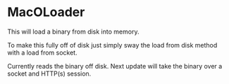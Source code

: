 # MacOLoader

This will load a binary from disk into memory.

To make this fully off of disk just simply sway the load from disk method with a load from socket.

Currently reads the binary off disk. Next update will take the binary over a socket and HTTP(s) session.
